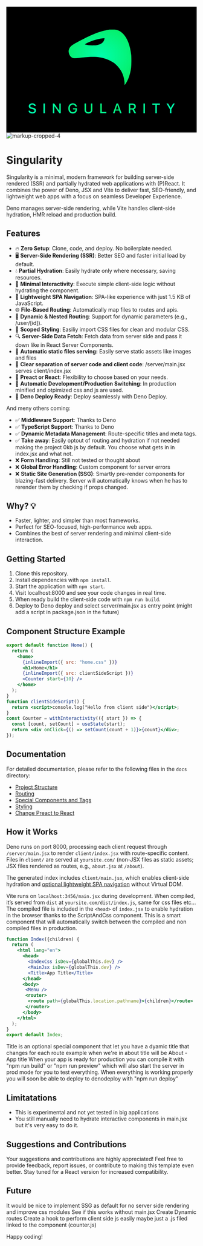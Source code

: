 <svg with="300px" height="auto" fill="none" xmlns="http://www.w3.org/2000/svg" viewBox="0 0 577 380"><path fill="#000" d="M0 0h577v380H0z"/><path d="M78.61 322.712c-6.632 0-10.884-3.357-11.29-8.301l-.021-.264h4.476l.02.224c.244 2.665 3.072 4.374 6.999 4.374 3.743 0 6.409-1.872 6.409-4.598v-.021c0-2.258-1.587-3.723-5.473-4.557l-3.215-.692c-5.96-1.261-8.524-4.028-8.524-8.361v-.021c.02-5.066 4.415-8.565 10.64-8.565 6.226 0 10.295 3.52 10.62 8.077l.02.285h-4.414l-.04-.265c-.387-2.4-2.686-4.15-6.247-4.13-3.438 0-5.981 1.608-5.981 4.374v.021c0 2.177 1.546 3.601 5.35 4.415l3.195.712c6.164 1.322 8.687 3.804 8.687 8.158v.02c0 5.616-4.374 9.115-11.21 9.115ZM112.49 322v-29.358h4.558V322h-4.558Zm28.589 0v-29.358h4.11l15.096 21.362h.305v-21.362h4.435V322h-4.109l-15.076-21.322h-.325V322h-4.436Zm60.368.712c-8.321 0-13.57-5.941-13.57-15.381v-.04c0-9.319 5.31-15.361 13.529-15.361 6.674 0 11.414 3.784 12.472 9.46l.041.204h-4.558l-.061-.204c-1.058-3.479-3.865-5.432-7.894-5.432-5.432 0-8.87 4.395-8.87 11.312v.041c0 7.019 3.459 11.373 8.972 11.373 4.802 0 8.077-3.032 8.118-7.548v-.651h-7.548v-3.683h12.044v3.642c0 7.446-4.984 12.268-12.675 12.268Zm47.49 0c-7.365 0-11.902-4.374-11.902-10.823v-19.247h4.557v18.901c0 4.252 2.665 7.141 7.345 7.141 4.679 0 7.324-2.889 7.324-7.141v-18.901h4.557v19.247c0 6.449-4.496 10.823-11.881 10.823Zm35.892-.712v-29.358h4.558v25.431h13.753V322h-18.311Zm38.497 0 10.6-29.358h4.923l10.6 29.358h-4.801l-2.645-7.935h-11.231L328.106 322h-4.781Zm12.879-24.211-4.212 12.614h8.789l-4.232-12.614h-.345ZM371.222 322v-29.358h11.576c6.022 0 9.765 3.499 9.765 8.952v.041c0 3.947-2.115 7.161-5.696 8.361L393.459 322h-5.27l-5.981-11.292h-6.429V322h-4.557Zm4.557-14.994h6.571c3.5 0 5.534-1.913 5.534-5.249v-.041c0-3.255-2.156-5.249-5.676-5.249h-6.429v10.539ZM415.72 322v-29.358h4.557V322h-4.557Zm36.035 0v-25.431h-9.236v-3.927h23.01v3.927h-9.216V322h-4.558Zm44.113 0v-12.024l-10.336-17.334h5.066l7.385 12.797h.346l7.386-12.797h5.065l-10.355 17.334V322h-4.557Z" fill="url(#a)"/><path fill="url(#b)" d="M176 59h220v181H176z"/><path d="M164 149.5V247h249V52H164v97.5Zm168.672-79.71c8.314 1.71 15.179 5.73 21.787 12.743 12.621 13.342 20.637 34.424 24.09 63.118.853 7.013.683 30.405-.213 37.76-2.089 16.678-6.737 32.201-12.791 42.892-2.345 4.19-6.609 10.434-7.12 10.434-.214 0-.256-1.411-.128-3.165.298-3.677-.341-9.45-1.834-16.848-2.942-14.625-9.422-26.471-21.02-38.701-11.384-11.974-31.21-21.553-50.994-24.674-14.24-2.224-30.911-2.053-54.575.47-20.125 2.138-20.807 2.181-24.132 2.01-8.315-.47-14.753-7.355-16.501-17.618-.639-3.635-.639-4.149.043-6.928 1.705-7.013 5.244-11.632 12.407-16.207 11.427-7.27 40.633-22.408 55.258-28.652 22.469-9.536 38.074-14.325 55.854-17.02.597-.128 4.562-.213 8.783-.256 5.671-.043 8.656.128 11.086.642Z" fill="#000"/><path d="M292.337 95.661c-16.713 2.224-31.508 6.628-47.966 14.155-6.566 3.036-7.376 3.848-4.562 4.575 7.418 1.968 15.093 2.737 24.942 2.523 7.462-.213 8.655-.342 13.26-1.582 11.129-2.95 16.97-8.082 19.23-16.891.341-1.369.511-2.694.383-2.865-.256-.428-1.449-.428-5.287.085Z" fill="#000"/><defs><radialGradient id="a" cx="0" cy="0" r="1" gradientUnits="userSpaceOnUse" gradientTransform="matrix(224 0 0 25 289 307)"><stop stop-color="#06EF6A"/><stop offset="1" stop-color="#00FEAD"/></radialGradient><radialGradient id="b" cx="0" cy="0" r="1" gradientUnits="userSpaceOnUse" gradientTransform="matrix(0 90.5 -110 0 286 149.5)"><stop stop-color="#00FEAD"/><stop offset="1" stop-color="#06EF6A"/></radialGradient></defs></svg>
![markup-cropped-4](https://github.com/user-attachments/assets/8ef76b38-bbde-45e0-80ee-3b264c6e91d7)

# Singularity

Singularity is a minimal, modern framework for building server-side rendered (SSR) and partially hydrated web applications with (P)React. It combines the power of Deno, JSX and Vite to deliver fast, SEO-friendly, and lightweight web apps with a focus on seamless Developer Experience.

Deno manages server-side rendering, while Vite handles client-side hydration, HMR reload and production build.

## Features

- 🔥 **Zero Setup**: Clone, code, and deploy. No boilerplate needed.
- 🖥️ **Server-Side Rendering (SSR)**: Better SEO and faster initial load by default.
- 💧 **Partial Hydration**: Easily hydrate only where necessary, saving resources.
- 🧩 **Minimal Interactivity**: Execute simple client-side logic without hydrating the component.
- 🚗 **Lightweight SPA Navigation**: SPA-like experience with just 1.5 KB of JavaScript.
- 🌐 **File-Based Routing**: Automatically map files to routes and apis.
- 🔗 **Dynamic & Nested Routing**: Support for dynamic parameters (e.g., /user/[id]).
- 🎨 **Scoped Styling**: Easiliy import CSS files for clean and modular CSS.
- 🔍 **Server-Side Data Fetch**: Fetch data from server side and pass it down like in React Server Components.
- 🤖 **Automatic static files serving:** Easily serve static assets like images and files
- 📁 **Clear separation of server code and client code**: /server/main.jsx serves client/index.jsx
- 🌟 **Preact or React**: Flexibility to choose based on your needs.
- 🔀 **Automatic Development/Production Switching**: In production minified and otpimized css and js are used.
- 🚀 **Deno Deploy Ready**: Deploy seamlessly with Deno Deploy.

And meny others coming:

- ✅ **Middleware Support**: Thanks to Deno
- ✅ **TypeScript Support**: Thanks to Deno
- ✅ **Dynamic Metadata Management**: Route-specific titles and meta tags.
- ✅ **Take away**: Easily optout of routing and hydration if not needed making the project 0kb js by default. You choose what gets in in index.jsx and what not.
- ❌ **Form Handling**: Still not tested or thought about
- ❌ **Global Error Handling**: Custom component for server errors
- ❌ **Static Site Generation (SSG)**: Smartly pre-render components for blazing-fast delivery. Server will automatically knows when he has to rerender them by checking if props changed.

## Why? 💡

- Faster, lighter, and simpler than most frameworks.
- Perfect for SEO-focused, high-performance web apps.
- Combines the best of server rendering and minimal client-side interaction.

## Getting Started

1. Clone this repository.
2. Install dependencies with `npm install`.
3. Start the application with `npm start`.
4. Visit localhost:8000 and see your code changes in real time.
5. When ready build the client-side code with `npm run build`.
6. Deploy to Deno deploy and select server/main.jsx as entry point (might add a script in package.json in the future)

## Component Structure Example

```jsx
export default function Home() {
  return (
    <home>
      {inlineImport({ src: "home.css" })}
      <h1>Home</h1>
      {inlineImport({ src: clientSideScript })}
      <Counter start={10} />
    </home>
  );
}
function clientSideScript() {
  return <script>console.log("Hello from client side")</script>;
}
const Counter = withInteractivity(({ start }) => {
  const [count, setCount] = useState(start);
  return <div onClick={() => setCount(count + 1)}>{count}</div>;
});
```

## Documentation

For detailed documentation, please refer to the following files in the `docs` directory:

- [Project Structure](docs/project-structure.md)
- [Routing](docs/routing.md)
- [Special Components and Tags](docs/special-components.md)
- [Styling](docs/styling.md)
- [Change Preact to React](docs/change-preact-to-react.md)

## How it Works

Deno runs on port 8000, processing each client request through `/server/main.jsx` to render `client/index.jsx` with route-specific content. Files in `client/` are served at `yoursite.com/` (non-JSX files as static assets; JSX files rendered as routes, e.g., `about.jsx` at `/about`).

The generated index includes `client/main.jsx`, which enables client-side hydration and [optional lightweight SPA navigation](https://github.com/andreafuturi/lightweight-router) without Virtual DOM.

Vite runs on `localhost:3456/main.jsx` during development. When compiled, it’s served from `dist` at `yoursite.com/dist/index.js`, same for css files etc...
The compiled file is included in the `<head>` of `index.jsx` to enable hydration in the browser thanks to the ScriptAndCss component.
This is a smart component that will automatically switch between the compiled and non compiled files in production.

```jsx
function Index({children) {
  return (
    <html lang="en">
      <head>
        <IndexCss isDev={globalThis.dev} />
        <MainJsx isDev={globalThis.dev} />
        <Title>App Title</Title>
      </head>
      <body>
       <Menu />
       <router>
        <route path={globalThis.location.pathname}>{children}</route>
       </router>
      </body>
    </html>
  );
}
export default Index;
```

Title is an optional special component that let you have a dyamic title that changes for each route example when we're in about title will be About - App title
When your app is ready for production you can compile it with "npm run build" or "npm run preview" which will also start the server in prod mode for you to test everything.
When everything is working properly you will soon be able to deploy to denodeploy with "npm run deploy"

## Limitatations

- This is experimental and not yet tested in big applications
- You still manually need to hydrate interactive components in main.jsx but it's very easy to do it.

## Suggestions and Contributions

Your suggestions and contributions are highly appreciated! Feel free to provide feedback, report issues, or contribute to making this template even better. Stay tuned for a React version for increased compatibility.

## Future

It would be nice to implement SSG as default for no server side rendering and improve css modules
See if this works without main.jsx
Create Dynamic routes
Create a hook to perform client side js easily
maybe just a .js filed linked to the component (counter.js)

Happy coding!
